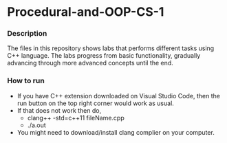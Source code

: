 # Procedural-and-OOP-CS-1

### Description
The files in this repository shows labs that performs different tasks using C++ language. The labs progress from basic functionality, gradually advancing through more advanced concepts until the end.

### How to run
- If you have C++ extension downloaded on Visual Studio Code, then the run button on the top right corner would work as usual.
- If that does not work then do, 
  - clang++ -std=c++11 fileName.cpp
  - ./a.out
- You might need to download/install clang complier on your computer. 
